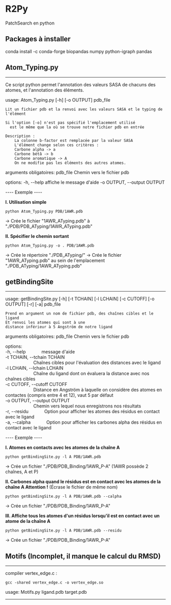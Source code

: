 # R2Py  

PatchSearch en python



## Packages à installer  

conda install -c conda-forge biopandas numpy python-igraph pandas



## Atom_Typing.py  
-----------------  
Ce script python permet l'annotation des valeurs SASA de chacuns des atomes, et l'annotation des éléments.

usage: Atom_Typing.py [-h] [-o OUTPUT] pdb_file  

    Lit un fichier pdb et la renvoi avec les valeurs SASA et le typing de l'élément

    Si l'option [-o] n'est pas spécifié l'emplacement utilisé 
      est le même que la où se trouve notre fichier pdb en entrée

    Description :
        La colonne b-factor est remplacée par la valeur SASA
        L'élément change selon ces critères :
        Carbone alpha -> a
        Carbone bétâ -> b
        Carbone aromatique -> A
        On ne modifie pas les éléments des autres atomes.


arguments obligatoires:
  pdb_file              Chemin vers le fichier pdb

options:
  -h, --help            affiche le message d'aide
  -o OUTPUT, --output OUTPUT


---- Exemple ----  

__I. Utilisation simple__

```
python Atom_Typing.py PDB/1AWR.pdb
```  

-> Crée le fichier "1AWR_ATyping.pdb" à "./PDB/PDB_ATyping/1AWR_ATyping.pdb"

__II. Spécifier le chemin sortant__

```
python Atom_Typing.py -o . PDB/1AWR.pdb
```  

-> Crée le répertoire "./PDB_ATyping/"
-> Crée le fichier "1AWR_ATyping.pdb" au sein de l'emplacement "./PDB_ATyping/1AWR_ATyping.pdb"



## getBindingSite  
----------------- 
usage: getBindingSite.py [-h] [-t TCHAIN] [-l LCHAIN] [-c CUTOFF] [-o OUTPUT] [-r] [-a] pdb_file

    Prend en argument un nom de fichier pdb, des chaînes cibles et le ligand
    Et renvoi les atomes qui sont à une
    distance inférieur à 5 Angström de notre ligand


arguments obligatoires:
  pdb_file              Chemin vers le fichier pdb

options:  
  -h, --help &emsp;&emsp;&emsp; message d'aide  
  -t TCHAIN, --tchain TCHAIN  
  &emsp;&emsp;&emsp;&emsp;&emsp;&emsp; Chaînes cibles pour l'évaluation des distances avec le ligand  
  -l LCHAIN, --lchain LCHAIN  
  &emsp;&emsp;&emsp;&emsp;&emsp;&emsp; Chaîne du ligand dont on évaluera la distance avec nos chaînes cibles  
  -c CUTOFF, --cutoff CUTOFF  
  &emsp;&emsp;&emsp;&emsp;&emsp;&emsp; Distance en Angström à laquelle on considère des atomes en contactes (compris entre 4 et 12), vaut 5 par défaut  
  -o OUTPUT, --output OUTPUT  
  &emsp;&emsp;&emsp;&emsp;&emsp;&emsp; Chemin vers lequel nous enregistrons nos résultats  
  -r, --residu &emsp;&emsp;&emsp; Option pour afficher les atomes des résidus en contact avec le ligand  
  -a, --calpha &emsp;&emsp;&emsp; Option pour afficher les carbones alpha des résidus en contact avec le ligand  

---- Exemple ----  

__I. Atomes en contacts avec les atomes de la chaîne A__

```
python getBindingSite.py -l A PDB/1AWR.pdb
```  

-> Crée un fichier "./PDB/PDB_Binding/1AWR_P-A" (1AWR possède 2 chaînes, A et P)

__II. Carbones alpha quand le résidus est en contact avec les atomes de la chaîne A Attention !__ (Écrase le fichier de même nom)

```
python getBindingSite.py -l A PDB/1AWR.pdb --calpha
```  

-> Crée un fichier "./PDB/PDB_Binding/1AWR_P-A"

__III. Affiche tous les atomes d'un résidus lorsqu'il est en contact avec un atome de la chaîne A__

```
python getBindingSite.py -l A PDB/1AWR.pdb --residu
```  

-> Crée un fichier "./PDB/PDB_Binding/1AWR_P-A"  

## Motifs (Incomplet, il manque le calcul du RMSD)  
-----------------  

compiler vertex_edge.c :
``` 
gcc -shared vertex_edge.c -o vertex_edge.so  
``` 

usage: Motifs.py ligand.pdb target.pdb

-----------------

